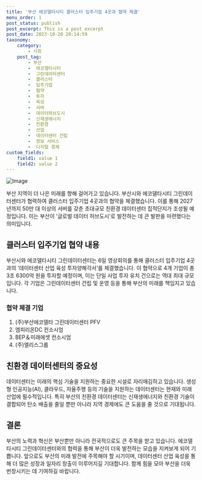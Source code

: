 ```yaml
---
title: '부산 에코델타시티 클러스터 입주기업 4곳과 협약 체결'
menu_order: 1
post_status: publish
post_excerpt: This is a post excerpt
post_date: 2023-10-20 20:14:59
taxonomy:
    category:
        - 사회
    post_tag:
        - 부산
        -  에코델타시티
        -  그린데이터센터
        -  클러스터
        -  입주기업
        -  협약
        -  투자
        -  육성
        -  서버
        -  데이터허브도시
        -  신재생에너지
        -  친환경
        -  산업
        -  데이터센터 건립
        -  정보 서비스
        -  디지털 경제
custom_fields:
    field1: value 1
    field2: value 2
---
```


![Image](https://imgnews.pstatic.net/image/082/2024/02/06/0001254677_001_20240206210104200.jpg?type=w647)


부산 지역이 더 나은 미래를 향해 걸어가고 있습니다. 부산시와 에코델타시티 그린데이터센터가 협력하여 클러스터 입주기업 4곳과의 협약을 체결했습니다. 이를 통해 2027년까지 50만 대 이상의 서버를 갖춘 초대규모 친환경 데이터센터 집적단지가 조성될 예정입니다. 이는 부산이 '글로벌 데이터 허브도시'로 발전하는 데 큰 발판을 마련했다는 의미입니다.

## 클러스터 입주기업 협약 내용

부산시와 에코델타시티 그린데이터센터는 6일 영상회의를 통해 클러스터 입주기업 4곳과의 '데이터센터 산업 육성 투자양해각서'를 체결했습니다. 이 협약으로 4개 기업이 총 3조 6300억 원을 투자할 예정이며, 이는 단일 사업 투자 유치 건으로는 역대 최대 규모입니다. 각 기업은 그린데이터센터 건립 및 운영 등을 통해 부산의 미래를 책임지고 있습니다.

### 협약 체결 기업
1. (주)부산에코델타 그린데이터센터 PFV
2. 엠피리온DC 컨소시엄
3. BEP＆미래에셋 컨소시엄
4. (주)엘리스그룹

## 친환경 데이터센터의 중요성

데이터센터는 미래의 핵심 기술을 지원하는 중요한 시설로 자리매김하고 있습니다. 생성형 인공지능(AI), 클라우드, 자율주행 등의 기술을 지원하는 데이터센터는 현재와 미래 산업에 필수적입니다. 특히 부산의 친환경 데이터센터는 신재생에너지와 친환경 기술이 결합되어 탄소 배출을 줄일 뿐만 아니라 지역 경제에도 큰 도움을 줄 것으로 기대됩니다.

## 결론

부산의 노력과 혁신은 부산뿐만 아니라 전국적으로도 큰 주목을 받고 있습니다. 에코델타시티 그린데이터센터와의 협력을 통해 부산이 더욱 발전하는 모습을 지켜보게 되어 기쁩니다. 앞으로도 부산의 미래 발전에 주목해야 할 시기이며, 데이터센터 산업 육성을 통해 더 많은 성장과 일자리 창출이 이루어지길 기대합니다. 함께 힘을 모아 부산을 더욱 번창시키는 데 기여하길 바랍니다.

